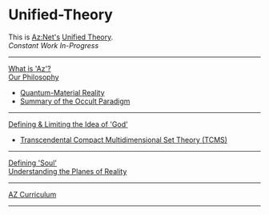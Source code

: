 # Unified-Theory
This is [Az:Net's](https://github.com/Az-Net) [Unified Theory](https://en.m.wikipedia.org/wiki/Theory_of_everything).  
_Constant Work In-Progress_
____
[What is 'Az'?](https://github.com/Az-Net/Az-Net/blob/main/Definitions/Az.md)  
[Our Philosophy](https://github.com/Az-Net/Proposals/blob/main/Az%20Philosophy.md)
* [Quantum-Material Reality](https://github.com/Az-Net/Proposals/blob/main/Quantum-Material%20Reality.md)
* [Summary of the Occult Paradigm](https://github.com/Az-Net/Proposals/blob/main/Occult%20Paradigm.md)
____

[Defining & Limiting the Idea of 'God'](https://github.com/Az-Net/Unified-Theory/blob/main/Final.md)
* [Transcendental Compact Multidimensional Set Theory (TCMS)](https://github.com/Az-Net/Unified-Theory/blob/main/TCMS%20Theory.md)
____
[Defining 'Soul'](https://github.com/Az-Net/Proposals/blob/main/Occultism/Defining%20Soul.md)  
[Understanding the Planes of Reality](https://github.com/Az-Net/Unified-Theory/blob/main/Reality)
____
[AZ Curriculum](https://github.com/Az-Net/AZ-Curriculum)
____
